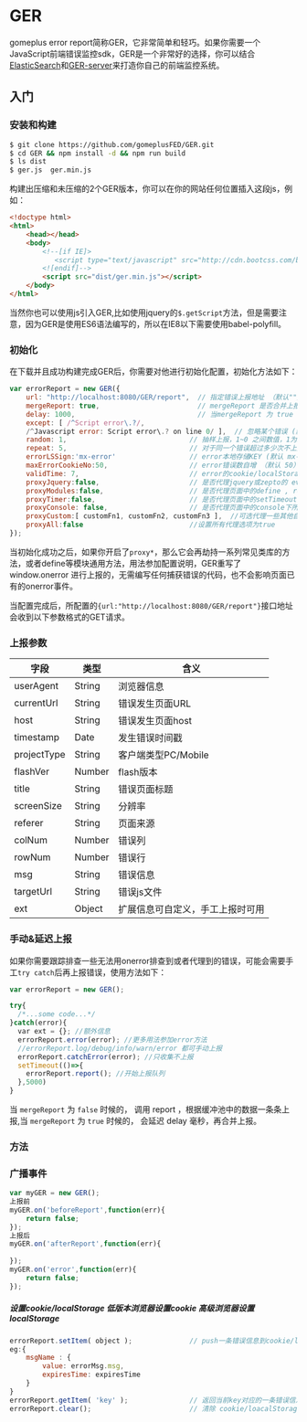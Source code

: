 # GER

gomeplus error report简称GER，它非常简单和轻巧。如果你需要一个JavaScript前端错误监控sdk，GER是一个非常好的选择，你可以结合[ElasticSearch](https://www.elastic.com/)和[GER-server](https://github.com/gomeplusFED/GER-server)来打造你自己的前端监控系统。

## 入门

### 安装和构建

```bash
$ git clone https://github.com/gomeplusFED/GER.git
$ cd GER && npm install -d && npm run build
$ ls dist
$ ger.js  ger.min.js
```

构建出压缩和未压缩的2个GER版本，你可以在你的网站任何位置插入这段js，例如：

```html
<!doctype html>
<html>
    <head></head>
    <body>
        <!--[if IE]>
           <script type="text/javascript" src="http://cdn.bootcss.com/babel-polyfill/6.23.0/polyfill.js"></script>
        <![endif]-->
        <script src="dist/ger.min.js"></script>
    </body>
</html>
```

当然你也可以使用js引入GER,比如使用jquery的`$.getScript`方法，但是需要注意，因为GER是使用ES6语法编写的，所以在IE8以下需要使用babel-polyfill。


### 初始化

在下载并且成功构建完成GER后，你需要对他进行初始化配置，初始化方法如下：

```js
var errorReport = new GER({
    url: "http://localhost:8080/GER/report",  // 指定错误上报地址 （默认""）
    mergeReport: true,                        // mergeReport 是否合并上报， false 关闭， true 启动（默认 true）
    delay: 1000,                              // 当mergeReport 为 true 时才可用，延迟多少毫秒，合并缓冲区中的上报（默认 1000）
    except: [ /^Script error\.?/,
    /^Javascript error: Script error\.? on line 0/ ],  // 忽略某个错误 (默认值)
    random: 1,                              // 抽样上报，1~0 之间数值，1为100%上报（默认 1）
    repeat: 5,                              // 对于同一个错误超过多少次不上报 (默认 5)
    errorLSSign:'mx-error'                  // error本地存储KEY (默认 mx-error) 
    maxErrorCookieNo:50,                    // error错误数自增 （默认 50）
    validTime: 7,                           // error的cookie/localStorage 有效时长 （默认：7天）
    proxyJquery:false,                      // 是否代理jquery或zepto的 event.add , event.remove , event.ajax
    proxyModules:false,                     // 是否代理页面中的define , require
    proxyTimer:false,                       // 是否代理页面中的setTimeout , setInterval
    proxyConsole: false,                    // 是否代理页面中的console下所有方法，代理后会对服务进行对应的上报
    proxyCustom:[ customFn1, customFn2, customFn3 ],  //可选代理一些其他自定义函数
    proxyAll:false                          //设置所有代理选项为true
});
```

当初始化成功之后，如果你开启了`proxy*`，那么它会再劫持一系列常见类库的方法，或者define等模块通用方法，用法参加配置说明，GER重写了 window.onerror 进行上报的，无需编写任何捕获错误的代码，也不会影响页面已有的onerror事件。

当配置完成后，所配置的`{url:"http://localhost:8080/GER/report"}`接口地址会收到以下参数格式的GET请求。

### 上报参数

| 字段 | 类型 | 含义 |
| ------| ------ | ------ |
| userAgent | String | 浏览器信息 |
| currentUrl | String | 错误发生页面URL |
| host | String | 错误发生页面host |
| timestamp | Date | 发生错误时间戳 |
| projectType | String | 客户端类型PC/Mobile |
| flashVer | Number | flash版本 |
| title | String | 错误页面标题 |
| screenSize | String | 分辨率 |
| referer | String | 页面来源 |
| colNum | Number | 错误列 |
| rowNum | Number | 错误行 |
| msg | String | 错误信息 |
| targetUrl | String | 错误js文件 |
| ext | Object | 扩展信息可自定义，手工上报时可用 |


### 手动&延迟上报

如果你需要跟踪排查一些无法用onerror排查到或者代理到的错误，可能会需要手工`try catch`后再上报错误，使用方法如下：

```js
var errorReport = new GER();

try{
  /*...some code...*/
}catch(error){
  var ext = {}; //额外信息
  errorReport.error(error); //更多用法参加error方法
  //errorReport.log/debug/info/warn/error 都可手动上报
  errorReport.catchError(error); //只收集不上报
  setTimeout(()=>{
    errorReport.report(); //开始上报队列
  },5000)
}
```

当 `mergeReport` 为 `false` 时候的， 调用 report ，根据缓冲池中的数据一条条上报,当 `mergeReport` 为 `true` 时候的， 会延迟 delay 毫秒，再合并上报。

### 方法

### 广播事件
```javascript
var myGER = new GER();
上报前
myGER.on('beforeReport',function(err){
    return false;
});
上报后
myGER.on('afterReport',function(err){
    
});
myGER.on('error',function(err){
    return false;
});
```

#####  设置cookie/localStorage  低版本浏览器设置cookie  高级浏览器设置localStorage
```javascript
errorReport.setItem( object );              // push一条错误信息到cookie/localStorage 存储的key为初始化时 errorLSSign 的值 条数限制为初始化时传入 maxErrorCookieNo 的数量,
eg:{
    msgName : {
        value: errorMsg.msg,
        expiresTime: expiresTime
    }
}
errorReport.getItem( 'key' );               // 返回当前key对应的一条错误信息
errorReport.clear();                        // 清除 cookie/loacalStorage 所有错误信息

```
